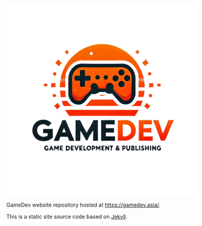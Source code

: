 <p align="center">
  <img width="600px" alt="Mole Maniacs" src="/assets/img/logo.png">
</p>

GameDev website repository hosted at <https://gamedev.asia/>.

This is a static site source code based on [Jekyll](https://jekyllrb.com/).
